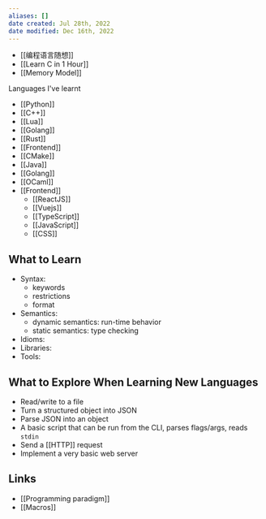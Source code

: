 ```yaml
---
aliases: []
date created: Jul 28th, 2022
date modified: Dec 16th, 2022
---
```

- [[编程语言随想]]  
- [[Learn C in 1 Hour]]  
- [[Memory Model]]

Languages I've learnt  
- [[Python]]  
- [[C++]]  
- [[Lua]]  
- [[Golang]]  
- [[Rust]]  
- [[Frontend]]
- [[CMake]]
- [[Java]]
- [[Golang]]
- [[OCaml]]
- [[Frontend]]
	- [[ReactJS]]
	 - [[Vuejs]]
	- [[TypeScript]]
	- [[JavaScript]]  
	- [[CSS]]
 
## What to Learn
- Syntax:
	- keywords 
	- restrictions
	- format
 - Semantics:
	 - dynamic semantics: run-time behavior
	 - static semantics: type checking
 - Idioms:
 - Libraries:
 - Tools:

## What to Explore When Learning New Languages
- Read/write to a file
- Turn a structured object into JSON
- Parse JSON into an object
- A basic script that can be run from the CLI, parses flags/args, reads `stdin`
- Send a [[HTTP]] request
- Implement a very basic web server


## Links
- [[Programming paradigm]]
- [[Macros]]